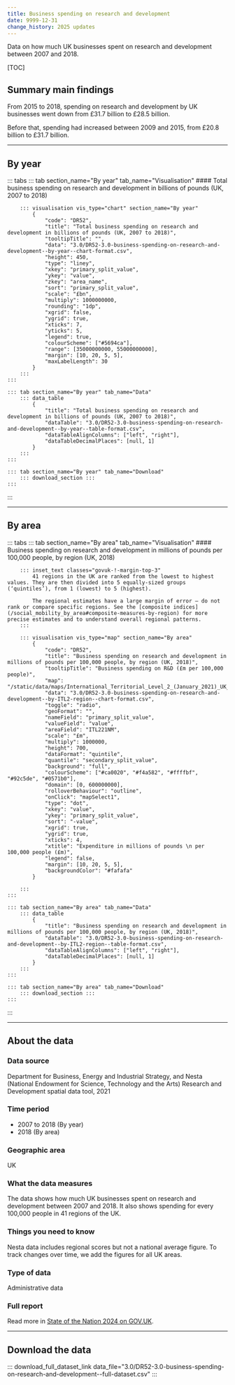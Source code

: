 ```yaml
---
title: Business spending on research and development
date: 9999-12-31
change_history: 2025 updates
---
```


Data on how much UK businesses spent on research and development between 2007 and 2018.

[TOC]

## Summary main findings

From 2015 to 2018, spending on research and development by UK businesses went down from £31.7 billion to £28.5 billion.

Before that, spending had increased between 2009 and 2015, from £20.8 billion to £31.7 billion.

---

## By year

::: tabs
    ::: tab section_name="By year" tab_name="Visualisation"
        #### Total business spending on research and development in billions of pounds (UK, 2007 to 2018)

        ::: visualisation vis_type="chart" section_name="By year"
            {
                "code": "DR52",
                "title": "Total business spending on research and development in billions of pounds (UK, 2007 to 2018)",
                "tooltipTitle": "",
                "data": "3.0/DR52-3.0-business-spending-on-research-and-development--by-year--chart-format.csv",
                "height": 450,
                "type": "liney",
                "xkey": "primary_split_value",
                "ykey": "value",
                "zkey": "area_name",
                "sort": "primary_split_value",
                "scale": "£bn",
                "multiply": 1000000000,
                "rounding": "1dp",
                "xgrid": false,
                "ygrid": true,
                "xticks": 7,
                "yticks": 5,
                "legend": true,
                "colourScheme": ["#5694ca"],
                "range": [35000000000, 55000000000],
                "margin": [10, 20, 5, 5],
                "maxLabelLength": 30
            }
        :::
    :::

    ::: tab section_name="By year" tab_name="Data"
        ::: data_table
            {
                "title": "Total business spending on research and development in billions of pounds (UK, 2007 to 2018)",
                "dataTable": "3.0/DR52-3.0-business-spending-on-research-and-development--by-year--table-format.csv",
                "dataTableAlignColumns": ["left", "right"],
                "dataTableDecimalPlaces": [null, 1]
            }
        :::
    :::

    ::: tab section_name="By year" tab_name="Download"
        ::: download_section :::
    :::
:::

---

## By area

::: tabs
    ::: tab section_name="By area" tab_name="Visualisation"
        #### Business spending on research and development in millions of pounds per 100,000 people, by region (UK, 2018)

        ::: inset_text classes="govuk-!-margin-top-3"
            41 regions in the UK are ranked from the lowest to highest values. They are then divided into 5 equally-sized groups (‘quintiles’), from 1 (lowest) to 5 (highest).
                    
            The regional estimates have a large margin of error – do not rank or compare specific regions. See the [composite indices](/social_mobility_by_area#composite-measures-by-region) for more precise estimates and to understand overall regional patterns.
        :::

        ::: visualisation vis_type="map" section_name="By area"
            {
                "code": "DR52",
                "title": "Business spending on research and development in millions of pounds per 100,000 people, by region (UK, 2018)",
                "tooltipTitle": "Business spending on R&D (£m per 100,000 people)",
                "map": "/static/data/maps/International_Territorial_Level_2_(January_2021)_UK_BUC.json",
                "data": "3.0/DR52-3.0-business-spending-on-research-and-development--by-ITL2-region--chart-format.csv",
                "toggle": "radio",
                "geoFormat": "",
                "nameField": "primary_split_value",
                "valueField": "value",
                "areaField": "ITL221NM",
                "scale": "£m",
                "multiply": 1000000,
                "height": 700,
                "dataFormat": "quintile",
                "quantile": "secondary_split_value",
                "background": "full",
                "colourScheme": ["#ca0020", "#f4a582", "#ffffbf", "#92c5de", "#0571b0"],
                "domain": [0, 600000000],
                "rolloverBehaviour": "outline",
                "onClick": "mapSelect1",
                "type": "dot",
                "xkey": "value",
                "ykey": "primary_split_value",
                "sort": "-value",
                "xgrid": true,
                "ygrid": true,
                "xticks": 4,
                "xtitle": "Expenditure in millions of pounds \n per 100,000 people (£m)",
                "legend": false,
                "margin": [10, 20, 5, 5],
                "backgroundColor": "#fafafa"
            }
                
        :::
    :::

    ::: tab section_name="By area" tab_name="Data"
        ::: data_table
            {
                "title": "Business spending on research and development in millions of pounds per 100,000 people, by region (UK, 2018)",
                "dataTable": "3.0/DR52-3.0-business-spending-on-research-and-development--by-ITL2-region--table-format.csv",
                "dataTableAlignColumns": ["left", "right"],
                "dataTableDecimalPlaces": [null, 1]
            }
        :::
    :::

    ::: tab section_name="By area" tab_name="Download"
        ::: download_section :::
    :::
:::

---

## About the data

### Data source
Department for Business, Energy and Industrial Strategy, and Nesta (National Endowment for Science, Technology and the Arts) Research and Development spatial data tool, 2021

### Time period
* 2007 to 2018 (By year)
* 2018 (By area)

### Geographic area
UK

### What the data measures
The data shows how much UK businesses spent on research and development between 2007 and 2018. It also shows spending for every 100,000 people in 41 regions of the UK.

### Things you need to know
Nesta data includes regional scores but not a national average figure. To track changes over time, we add the figures for all UK areas.

### Type of data
Administrative data

### Full report
Read more in [State of the Nation 2024 on GOV.UK](https://www.gov.uk/government/publications/state-of-the-nation-2024-local-to-national-mapping-opportunities-for-all).

---

## Download the data

::: download_full_dataset_link data_file="3.0/DR52-3.0-business-spending-on-research-and-development--full-dataset.csv" :::
